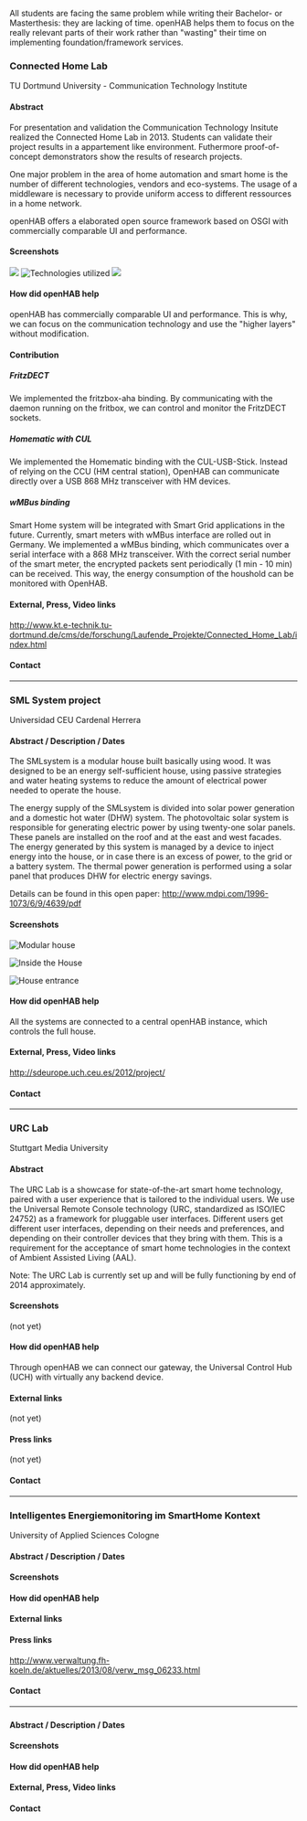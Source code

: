 All students are facing the same problem while writing their Bachelor- or Masterthesis: they are lacking of time. openHAB helps them to focus on the really relevant parts of their work rather than "wasting" their time on implementing foundation/framework services.

### Connected Home Lab

TU Dortmund University - Communication Technology Institute

#### Abstract
For presentation and validation the Communication Technology Insitute realized the Connected Home Lab in 2013. Students can validate their project results in a appartement like environment. Futhermore proof-of-concept demonstrators show the results of research projects.

One major problem in the area of home automation and smart home is the number of different technologies, vendors and eco-systems. The usage of a middleware is necessary to provide uniform access to different ressources in a home network. 

openHAB offers a elaborated open source framework based on OSGI with commercially comparable UI and performance.

#### Screenshots
![](http://www.kt.e-technik.tu-dortmund.de/cms/Medienpool/forschung/projekte/living_lab/livinglab_foto3.jpg)
![Technologies utilized](http://www.kt.e-technik.tu-dortmund.de/cms/Medienpool/forschung/projekte/living_lab/livinglab_com.jpg)
![](http://www.kt.e-technik.tu-dortmund.de/cms/Medienpool/forschung/projekte/living_lab/livinglab.jpg)

#### How did openHAB help

openHAB has commercially comparable UI and performance. This is why, we can focus on the communication technology and use the "higher layers" without modification.

#### Contribution

##### FritzDECT
We implemented the fritzbox-aha binding. By communicating with the daemon running on the fritbox, we can control and monitor the FritzDECT sockets.
##### Homematic with CUL
We implemented the Homematic binding with the CUL-USB-Stick. Instead of relying on the CCU (HM central station), OpenHAB can communicate directly over a USB 868 MHz transceiver with HM devices.

##### wMBus binding
Smart Home system will be integrated with Smart Grid applications in the future. Currently, smart meters with wMBus interface are rolled out in Germany. We implemented a wMBus binding, which communicates over a serial interface with a 868 MHz transceiver. With the correct serial number of the smart meter, the encrypted packets sent periodically (1 min - 10 min) can be received. This way, the energy consumption of the houshold can be monitored with OpenHAB.

#### External, Press, Video links
http://www.kt.e-technik.tu-dortmund.de/cms/de/forschung/Laufende_Projekte/Connected_Home_Lab/index.html

#### Contact

<tbd>

***

### SML System project

Universidad CEU Cardenal Herrera

#### Abstract / Description / Dates

The SMLsystem is a modular house built basically using wood. It was designed to be an energy self-sufficient house, using passive strategies and water heating systems to reduce the amount of electrical power needed to operate the house.

The energy supply of the SMLsystem is divided into solar power generation and a domestic hot water (DHW) system. The photovoltaic solar system is responsible for generating electric power by using twenty-one solar panels. These panels are installed on the roof and at the east and west facades. The energy generated by this system is managed by a device to inject energy into the house, or in case there is an excess of power, to the grid or a battery system. The thermal power generation is performed using a solar panel that produces DHW for electric energy savings.

Details can be found in this open paper: http://www.mdpi.com/1996-1073/6/9/4639/pdf

#### Screenshots

![Modular house](http://sdeurope.uch.ceu.es/2012/wp-content/uploads/2012/08/anim_SML_system.gif)

![Inside the House](http://sdeurope.uch.ceu.es/2012/wp-content/uploads/2012/09/cocinaIMG_7755_v11-532x590.jpg)

![House entrance](http://sdeurope.uch.ceu.es/2012/wp-content/uploads/2012/09/SMLsystem_SDE_ext_BG_03_IMG_7764_v1.jpg)

#### How did openHAB help

All the systems are connected to a central openHAB instance, which controls the full house.

#### External, Press, Video links

http://sdeurope.uch.ceu.es/2012/project/

#### Contact

<tbd>

***

### URC Lab

Stuttgart Media University

#### Abstract

The URC Lab is a showcase for state-of-the-art smart home technology, paired with a user experience that is tailored to the individual users.  We use the Universal Remote Console technology (URC, standardized as ISO/IEC 24752) as a framework for pluggable user interfaces.  Different users get different user interfaces, depending on their needs and preferences, and depending on their controller devices that they bring with them.  This is a requirement for the acceptance of smart home technologies in the context of Ambient Assisted Living (AAL). 

Note: The URC Lab is currently set up and will be fully functioning by end of 2014 approximately.

#### Screenshots

(not yet)
#### How did openHAB help

Through openHAB we can connect our gateway, the Universal Control Hub (UCH) with virtually any backend device.

#### External links

(not yet)
#### Press links

(not yet)

#### Contact

<tbd>

***

### Intelligentes Energiemonitoring im SmartHome Kontext

University of Applied Sciences Cologne

#### Abstract / Description / Dates

#### Screenshots

#### How did openHAB help

#### External links

#### Press links

http://www.verwaltung.fh-koeln.de/aktuelles/2013/08/verw_msg_06233.html

#### Contact

<tbd>

***

### <project name>
#### Abstract / Description / Dates
#### Screenshots
#### How did openHAB help
#### External, Press, Video links
#### Contact